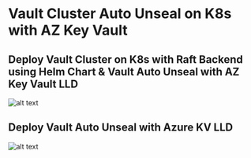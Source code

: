 #  Vault Cluster Auto Unseal on K8s with AZ Key Vault

## Deploy Vault Cluster on K8s with Raft Backend using Helm Chart & Vault Auto Unseal with AZ Key Vault LLD

![alt text](./images/auto-unseal-vault-k8s-lld.png)

## Deploy Vault Auto Unseal with Azure KV LLD

![alt text](./images/akv-lld.png)